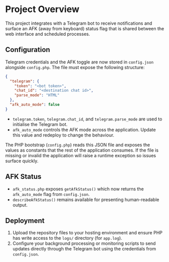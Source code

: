 # Project Overview

This project integrates with a Telegram bot to receive notifications and surface an AFK (away from keyboard) status flag that is shared between the web interface and scheduled processes.

## Configuration

Telegram credentials and the AFK toggle are now stored in `config.json` alongside `config.php`. The file must expose the following structure:

```json
{
  "telegram": {
    "token": "<bot token>",
    "chat_id": "<destination chat id>",
    "parse_mode": "HTML"
  },
  "afk_auto_mode": false
}
```

* `telegram.token`, `telegram.chat_id`, and `telegram.parse_mode` are used to initialise the Telegram bot.
* `afk_auto_mode` controls the AFK mode across the application. Update this value and redeploy to change the behaviour.

The PHP bootstrap (`config.php`) reads this JSON file and exposes the values as constants that the rest of the application consumes. If the file is missing or invalid the application will raise a runtime exception so issues surface quickly.

## AFK Status

* `afk_status.php` exposes `getAfkStatus()` which now returns the `afk_auto_mode` flag from `config.json`.
* `describeAfkStatus()` remains available for presenting human-readable output.

## Deployment

1. Upload the repository files to your hosting environment and ensure PHP has write access to the `logs/` directory (for `app.log`).
2. Configure your background processing or monitoring scripts to send updates directly through the Telegram bot using the credentials from `config.json`.
